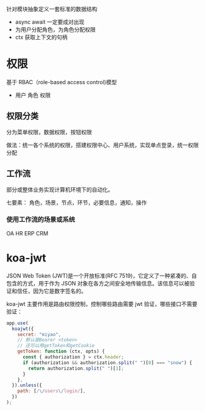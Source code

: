 针对模块抽象定义一套标准的数据结构

- async await 一定要成对出现
- 为用户分配角色，为角色分配权限
- ctx 获取上下文的句柄

# 权限

基于 RBAC（role-based access control)模型

- 用户 角色 权限

## 权限分类

分为菜单权限，数据权限，按钮权限

做法：统一各个系统的权限，搭建权限中心、用户系统，实现单点登录，统一权限分配

## 工作流

部分或整体业务实现计算机环境下的自动化。

七要素：
角色，场景，节点，环节，必要信息，通知，操作

### 使用工作流的场景或系统

OA HR ERP CRM

# koa-jwt

JSON Web Token (JWT)是一个开放标准(RFC 7519)，它定义了一种紧凑的、自包含的方式，用于作为 JSON 对象在各方之间安全地传输信息。该信息可以被验证和信任，因为它是数字签名的。

koa-jwt 主要作用是路由权限控制，控制哪些路由需要 jwt 验证，哪些接口不需要验证：

```js
app.use(
  koajwt({
    secret: "miyao",
    // 默认是Bearer <token>
    // 还可以用getToken和getCookie
    getToken: function (ctx, opts) {
      const { authorization } = ctx.header;
      if (authorization && authorization.split(" ")[0] === "snow") {
        return authorization.split(" ")[1];
      }
    },
  }).unless({
    path: [/\/users\/login/],
  })
);
```
